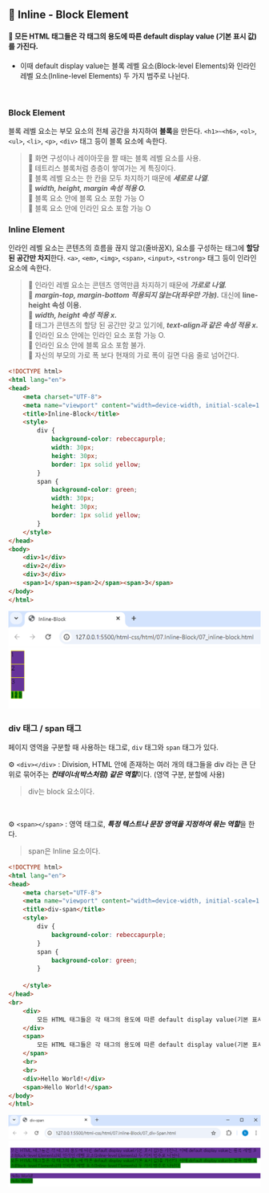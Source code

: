 ## 🤖 Inline - Block Element
#### 🔎 모든 HTML 태그들은 각 태그의 용도에 따른 default display value (기본 표시 값)를 가진다. 
- 이때 default display value는 블록 레벨 요소(Block-level Elements)와 인라인 레벨 요소(Inline-level Elements) 두 가지 범주로 나뉜다.
<br>

### Block Element
블록 레벨 요소는 부모 요소의 전체 공간을 차지하여 **블록**을 만든다. `<h1>~<h6>`, `<ol>`, `<ul>`, `<li>`, `<p>`, `<div>` 태그 등이 블록 요소에 속한다. <br>
> 🔩 화면 구성이나 레이아웃을 짤 때는 블록 레벨 요소를 사용. <br>
> 🔩 테트리스 블록처럼 층층이 쌓여가는 게 특징이다.  <br>
> 🔩 블록 레벨 요소는 한 칸을 모두 차지하기 때문에 ***세로로 나열***. <br>
> 🔩 ***width, height, margin 속성 적용 O.***  <br>
> 🔩 블록 요소 안에 블록 요소 포함 가능 O <br>
> 🔩 블록 요소 안에 인라인 요소 포함 가능 O <br>

### Inline Element
인라인 레벨 요소는 콘텐츠의 흐름을 끊지 않고(줄바꿈X), 요소를 구성하는 태그에 **할당된 공간만 차지**한다. `<a>`, `<em>`, `<img>`, `<span>`, `<input>`, `<strong>` 태그 등이 인라인 요소에 속한다.
> 🔩 인라인 레벨 요소는 콘텐츠 영역만큼 차지하기 때문에 ***가로로 나열.*** <br>
> 🔩 ***margin-top, margin-bottom 적용되지 않는다(좌우만 가능).*** 대신에 **line-height 속성 이용.** <br>
> 🔩 ***width, height 속성 적용 x.*** <br>
> 🔩 태그가 콘텐츠의 할당 된 공간만 갖고 있기에, ***text-align과 같은 속성 적용 x.***  <br>
> 🔩 인라인 요소 안에는 인라인 요소 포함 가능 O. <br>
> 🔩 인라인 요소 안에 블록 요소 포함 불가. <br> 
> 🔩 자신의 부모의 가로 폭 보다 현재의 가로 폭이 길면 다음 줄로 넘어간다. <br>

```html
<!DOCTYPE html>
<html lang="en">
<head>
    <meta charset="UTF-8">
    <meta name="viewport" content="width=device-width, initial-scale=1.0">
    <title>Inline-Block</title>
    <style>
        div {
            background-color: rebeccapurple;
            width: 30px;
            height: 30px;
            border: 1px solid yellow;
        }
        span {
            background-color: green;
            width: 30px;
            height: 30px;
            border: 1px solid yellow;
        }
    </style>
</head>
<body>
    <div>1</div>
    <div>2</div>
    <div>3</div>
    <span>1</span><span>2</span><span>3</span>
</body>
</html>
```
![alt text](img/img1.png)
<br>

### div 태그 / span 태그
페이지 영역을 구분할 때 사용하는 태그로, `div` 태그와 `span` 태그가 있다. 

⚙️ `<div></div>` : Division, HTML 안에 존재하는 여러 개의 태그들을 div 라는 큰 단위로 묶어주는 ***컨테이너(박스처럼) 같은 역할***이다. (영역 구분, 분할에 사용)
>  div는 block 요소이다. <br>

<br>

⚙️ `<span></span>` : 영역 태그로, ***특정 텍스트나 문장 영역을 지정하여 묶는 역할***을 한다.
>  span은 Inline 요소이다.

```html
<!DOCTYPE html>
<html lang="en">
<head>
    <meta charset="UTF-8">
    <meta name="viewport" content="width=device-width, initial-scale=1.0">
    <title>div-span</title>
    <style>
        div {
            background-color: rebeccapurple;
        }
        span {
            background-color: green;
        }

    </style>
</head>
<br>
    <div>
        모든 HTML 태그들은 각 태그의 용도에 따른 default display value(기본 표시 값)를 가진다. 이때 default display value는 블록 레벨 요소(Block-level Elements)와 인라인 레벨 요소(Inline-level Elements) 두 가지 범주로 나뉜다.
    </div>
    <span>
        모든 HTML 태그들은 각 태그의 용도에 따른 default display value(기본 표시 값)를 가진다. 이때 default display value는 블록 레벨 요소(Block-level Elements)와 인라인 레벨 요소(Inline-level Elements) 두 가지 범주로 나뉜다.
    </span>
    <br>
    <br>
    <div>Hello World!</div>
    <span>Hello World!</span>
</body>
</html>
```
![alt text](img/img2.png)